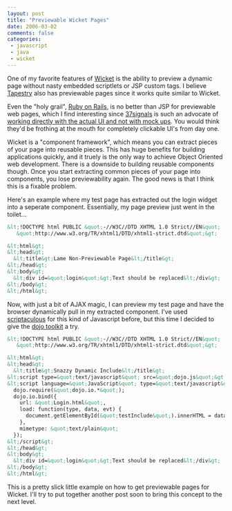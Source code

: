 ```yaml
---
layout: post
title: "Previewable Wicket Pages"
date: 2006-03-02
comments: false
categories:
 - javascript
 - java
 - wicket
---
```


One of my favorite features of [Wicket](http://wicketframework.org) is the ability to preview a dynamic page without nasty embedded scriptlets or JSP custom tags. I believe [Tapestry](http://jakarta.apache.org/tapestry/) also has previewable pages since it works quite similar to Wicket.



Even the "holy grail", [Ruby on Rails](http://www.rubyonrails.org/), is no better than JSP for previewable web pages, which I find interesting since [37signals](http://www.37signals.com) is such an advocate of [working directly with the actual UI and not with mock ups](http://www.37signals.com/svn/archives/001050.php). You would think they'd be frothing at the mouth for completely clickable UI's from day one.



Wicket is a "component framework", which means you can extract pieces of your page into reusable pieces. This has huge benefits for building applications quickly, and it truely is the only way to achieve Object Oriented web development. There is a downside to building reusable components though. Once you start extracting common pieces of your page into components, you lose previewability again. The good news is that I think this is a fixable problem.



Here's an example where my test page has extracted out the login widget into a seperate component. Essentially, my page preview just went in the toilet...


```html
&lt;!DOCTYPE html PUBLIC &quot;-//W3C//DTD XHTML 1.0 Strict//EN&quot;
   &quot;http://www.w3.org/TR/xhtml1/DTD/xhtml1-strict.dtd&quot;&gt;

&lt;html&gt;
&lt;head&gt;
  &lt;title&gt;Lame Non-Previewable Page&lt;/title&gt;
&lt;/head&gt;
&lt;body&gt;
  &lt;div id=&quot;login&quot;&gt;Text should be replaced&lt;/div&gt;
&lt;/body&gt;
&lt;/html&gt;
```



Now, with just a bit of AJAX magic, I can preview my test page and have the browser dynamically pull in my extracted component. I've used [scriptaculous](http://script.aculo.us/) for this kind of Javascript before, but this time I decided to give the [dojo toolkit](http://dojotoolkit.org/) a try.



```html
&lt;!DOCTYPE html PUBLIC &quot;-//W3C//DTD XHTML 1.0 Strict//EN&quot;
   &quot;http://www.w3.org/TR/xhtml1/DTD/xhtml1-strict.dtd&quot;&gt;

&lt;html&gt;
&lt;head&gt;
  &lt;title&gt;Snazzy Dynamic Include&lt;/title&gt;
&lt;script type=&quot;text/javascript&quot; src=&quot;dojo.js&quot;&gt;&lt;/script&gt;
&lt;script language=&quot;JavaScript&quot; type=&quot;text/javascript&quot;&gt;
  dojo.require(&quot;dojo.io.*&quot;);
  dojo.io.bind({
    url: &quot;Login.html&quot;,
    load: function(type, data, evt) {
      document.getElementById(&quot;testInclude&quot;).innerHTML = data;
    },
    mimetype: &quot;text/plain&quot;
  });
&lt;/script&gt;
&lt;/head&gt;
&lt;body&gt;
  &lt;div id=&quot;login&quot;&gt;Text should be replaced&lt;/div&gt;
&lt;/body&gt;
&lt;/html&gt;
```



This is a pretty slick little example on how to get previewable pages for Wicket. I'll try to put together another post soon to bring this concept to the next level.
